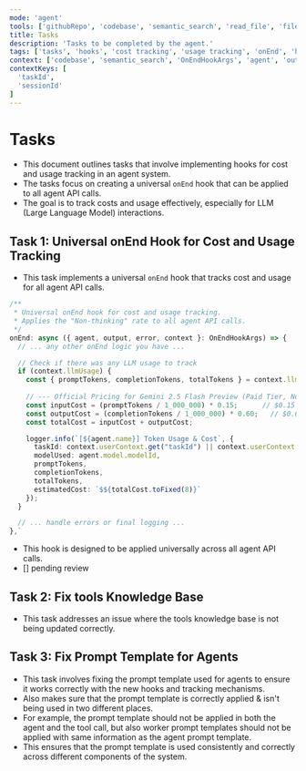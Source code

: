 ```yaml
---
mode: 'agent'
tools: ['githubRepo', 'codebase', 'semantic_search', 'read_file', 'file_search', 'file_system', 'websearch', 'resolve-lib-id', 'get-lib-docs', 'fetch', 'searchResults', 'problems', 'search', 'fetch_content']
title: Tasks
description: 'Tasks to be completed by the agent.'
tags: ['tasks', 'hooks', 'cost tracking', 'usage tracking', 'onEnd', 'hook']
context: ['codebase', 'semantic_search', 'OnEndHookArgs', 'agent', 'output', 'error', 'context', 'logger', 'CONTEXT_KEYS', 'userContext']
contextKeys: [
  'taskId',
  'sessionId'
]
---
```


# Tasks

- This document outlines tasks that involve implementing hooks for cost and usage tracking in an agent system.
- The tasks focus on creating a universal `onEnd` hook that can be applied to all agent API calls.
- The goal is to track costs and usage effectively, especially for LLM (Large Language Model) interactions.

## Task 1: Universal onEnd Hook for Cost and Usage Tracking

- This task implements a universal `onEnd` hook that tracks cost and usage for all agent API calls.

```typescript
/**
 * Universal onEnd hook for cost and usage tracking.
 * Applies the "Non-thinking" rate to all agent API calls.
 */
onEnd: async ({ agent, output, error, context }: OnEndHookArgs) => {
  // ... any other onEnd logic you have ...

  // Check if there was any LLM usage to track
  if (context.llmUsage) {
    const { promptTokens, completionTokens, totalTokens } = context.llmUsage;
    
    // --- Official Pricing for Gemini 2.5 Flash Preview (Paid Tier, Non-Thinking) ---
    const inputCost = (promptTokens / 1_000_000) * 0.15;      // $0.15 per 1M input tokens
    const outputCost = (completionTokens / 1_000_000) * 0.60;   // $0.60 per 1M output tokens
    const totalCost = inputCost + outputCost;

    logger.info(`[${agent.name}] Token Usage & Cost`, {
      taskId: context.userContext.get("taskId") || context.userContext.get(CONTEXT_KEYS.SESSION_ID), // Works for workers and supervisor
      modelUsed: agent.model.modelId,
      promptTokens,
      completionTokens,
      totalTokens,
      estimatedCost: `$${totalCost.toFixed(8)}`
    });
  }

  // ... handle errors or final logging ...
},`
```
- This hook is designed to be applied universally across all agent API calls.
- [] pending review
  
## Task 2: Fix tools Knowledge Base

- This task addresses an issue where the tools knowledge base is not being updated correctly.

## Task 3: Fix Prompt Template for Agents

- This task involves fixing the prompt template used for agents to ensure it works correctly with the new hooks and tracking mechanisms.
- Also makes sure that the prompt template is correctly applied & isn't being used in two different places.
- For example, the prompt template should not be applied in both the agent and the tool call, but also worker prompt templates should not be applied with same information as the agent prompt template.
- This ensures that the prompt template is used consistently and correctly across different components of the system.